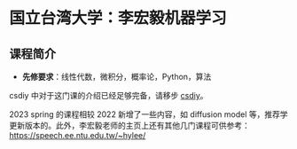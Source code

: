 # 国立台湾大学：李宏毅机器学习

## 课程简介

- **先修要求**：线性代数，微积分，概率论，Python，算法

csdiy 中对于这门课的介绍已经足够完备，请移步 [csdiy](https://csdiy.wiki/%E6%B7%B1%E5%BA%A6%E5%AD%A6%E4%B9%A0/LHY/)。

2023 spring 的课程相较 2022 新增了一些内容，如 diffusion model 等，推荐学更新版本的。此外，李宏毅老师的主页上还有其他几门课程可供参考：<https://speech.ee.ntu.edu.tw/~hylee/>
